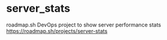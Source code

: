 # server_stats
roadmap.sh DevOps project to show server performance stats
https://roadmap.sh/projects/server-stats
